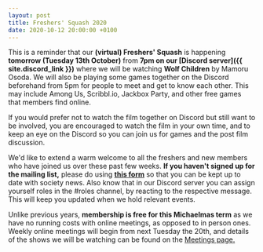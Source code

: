 ```yaml
---
layout: post
title: Freshers' Squash 2020
date: 2020-10-12 20:00:00 +0100
---
```


This is a reminder that our **(virtual) Freshers' Squash** is happening **tomorrow (Tuesday 13th October)** from **7pm on our [Discord server]({{ site.discord_link }})** where we will be watching **Wolf Children** by Mamoru Osoda. We will also be playing some games together  on the Discord beforehand from 5pm for people to meet and get to know each other. This may include Among Us, Scribbl.io, Jackbox Party, and other free games that members find online.

If you would prefer not to watch the film together on Discord but still want to be involved, you are encouraged to watch the film in your own time, and to keep an eye on the Discord so you can join us for games and the post film discussion.

We'd like to extend a warm welcome to all the freshers and new members who have joined us over these past few weeks. **If you haven't signed up for the mailing list,** please do using [**this form**](https://forms.gle/W68Fi4AvYfizRS5H9) so that you can be kept up to date with society news. Also know that in our Discord server you can assign yourself roles in the #roles channel, by reacting to the respective message. This will keep you updated when we hold relevant events.

Unlike previous years, **membership is free for this Michaelmas term** as we have no running costs with online meetings, as opposed to in person ones. Weekly online meetings will begin from next Tuesday the 20th, and details of the shows we will be watching can be found on the [Meetings page.](/meetings)
